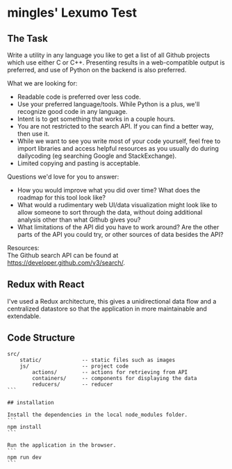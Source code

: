 # mingles' Lexumo Test

## The Task

Write a utility in any language you like to get a list of all Github projects which use either C or C++. 
Presenting results in a web-compatible output is preferred, and use of Python on the backend is also preferred. 

What we are looking for:
* Readable code is preferred over less code.
* Use your preferred language/tools. While Python is a plus, we'll recognize good code in any language.
* Intent is to get something that works in a couple hours.
* You are not restricted to the search API. If you can find a better way, then use it.
* While we want to see you write most of your code yourself, feel free to import libraries 
and access helpful resources as you usually do during dailycoding (eg searching Google and StackExchange). 
* Limited copying and pasting is acceptable.

Questions we'd love for you to answer:
* How you would improve what you did over time? What does the roadmap for this tool look like?
* What would a rudimentary web UI/data visualization might look like to allow someone to sort through the data, without doing additional analysis other than what Github gives you?
* What limitations of the API did you have to work around? Are the other parts of the API you could try, or other sources of data besides the API?

Resources:  
The Github search API can be found at https://developer.github.com/v3/search/.

## Redux with React
I've used a Redux architecture, this gives a unidirectional data flow and a centralized datastore so that the application in more maintainable and extendable.

## Code Structure

````
src/
    static/             -- static files such as images
    js/                 -- project code
        actions/        -- actions for retrieving from API
        containers/     -- components for displaying the data
        reducers/       -- reducer  
```

## installation

Install the dependencies in the local node_modules folder.
```
npm install
```

Run the application in the browser.
```
npm run dev
```
